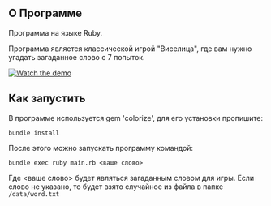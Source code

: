 
## О Программе
Программа на языке Ruby. 

Программа является классической игрой "Виселица", где вам нужно угадать загаданное слово с 7 попыток. 

[![Watch the demo](https://i.imgur.com/dH2Qt68.png)](https://asciinema.org/a/jxNT97Zz316JtFWaEPeAdESEx)

## Как запустить

В программе используется gem 'colorize', для его установки пропишите:

```
bundle install
``` 

После этого можно запускать программу командой:

```
bundle exec ruby main.rb <ваше слово>
```

Где <ваше слово> будет являться загаданным словом для игры. 
Если слово не указано, то будет взято случайное из файла в папке `/data/word.txt`
